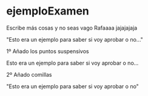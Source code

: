 ﻿ejemploExamen
=============
Escribe más cosas y no seas vago Rafaaaa jajajajaja


"Esto era un ejemplo para saber si voy aprobar o no..."


1º Añado los puntos suspensivos

Esto era un ejemplo para saber si voy aprobar o no...

2º Añado comillas

"Esto era un ejemplo para saber si voy aprobar o no"
